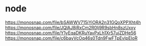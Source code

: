 # node
https://monosnap.com/file/bSAWWV715iYiORA2n31GQoXPPXht4h
https://monosnap.com/file/JQlAJ8jRxCm2R0Ij9R9sbHn8szUxxy
https://monosnap.com/file/Y1yEqaDKRuYavPxLh1Xr57ujZDHe56
https://monosnap.com/file/c6bayVcOq46s0Tdn9FwFTpEvIpEIoR